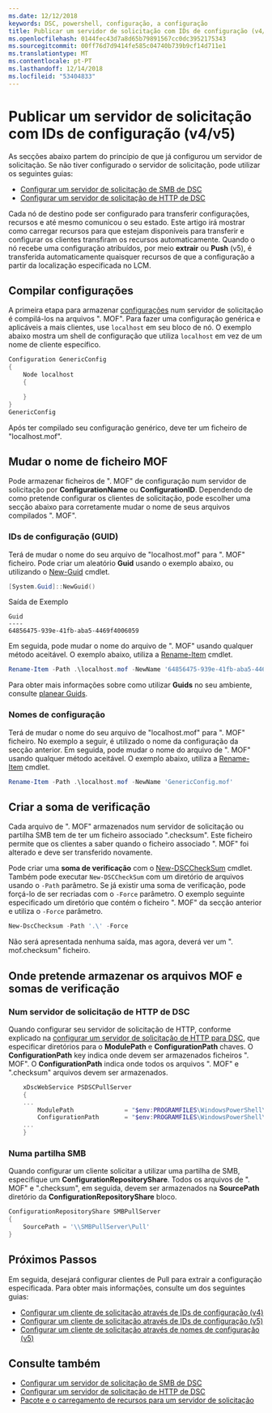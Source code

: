 ```yaml
---
ms.date: 12/12/2018
keywords: DSC, powershell, configuração, a configuração
title: Publicar um servidor de solicitação com IDs de configuração (v4/v5)
ms.openlocfilehash: 0144fec43d7a8d65b79891567cc0dc3952175343
ms.sourcegitcommit: 00ff76d7d9414fe585c04740b739b9cf14d711e1
ms.translationtype: MT
ms.contentlocale: pt-PT
ms.lasthandoff: 12/14/2018
ms.locfileid: "53404833"
---
```

# <a name="publish-to-a-pull-server-using-configuration-ids-v4v5"></a>Publicar um servidor de solicitação com IDs de configuração (v4/v5)

As secções abaixo partem do princípio de que já configurou um servidor de solicitação. Se não tiver configurado o servidor de solicitação, pode utilizar os seguintes guias:

- [Configurar um servidor de solicitação de SMB de DSC](pullServerSmb.md)
- [Configurar um servidor de solicitação de HTTP de DSC](pullServer.md)

Cada nó de destino pode ser configurado para transferir configurações, recursos e até mesmo comunicou o seu estado. Este artigo irá mostrar como carregar recursos para que estejam disponíveis para transferir e configurar os clientes transfiram os recursos automaticamente. Quando o nó recebe uma configuração atribuídos, por meio **extrair** ou **Push** (v5), é transferida automaticamente quaisquer recursos de que a configuração a partir da localização especificada no LCM.

## <a name="compile-configurations"></a>Compilar configurações

A primeira etapa para armazenar [configurações](../configurations/configurations.md) num servidor de solicitação é compilá-los na arquivos ". MOF". Para fazer uma configuração genérica e aplicáveis a mais clientes, use `localhost` em seu bloco de nó. O exemplo abaixo mostra um shell de configuração que utiliza `localhost` em vez de um nome de cliente específico.

```powershell
Configuration GenericConfig
{
    Node localhost
    {

    }
}
GenericConfig
```

Após ter compilado seu configuração genérico, deve ter um ficheiro de "localhost.mof".

## <a name="renaming-the-mof-file"></a>Mudar o nome de ficheiro MOF

Pode armazenar ficheiros de ". MOF" de configuração num servidor de solicitação por **ConfigurationName** ou **ConfigurationID**. Dependendo de como pretende configurar os clientes de solicitação, pode escolher uma secção abaixo para corretamente mudar o nome de seus arquivos compilados ". MOF".

### <a name="configuration-ids-guid"></a>IDs de configuração (GUID)

Terá de mudar o nome do seu arquivo de "localhost.mof" para "<GUID>. MOF" ficheiro. Pode criar um aleatório **Guid** usando o exemplo abaixo, ou utilizando o [New-Guid](/powershell/module/microsoft.powershell.utility/new-guid) cmdlet.

```powershell
[System.Guid]::NewGuid()
```

Saída de Exemplo

```output
Guid
----
64856475-939e-41fb-aba5-4469f4006059
```

Em seguida, pode mudar o nome do arquivo de ". MOF" usando qualquer método aceitável. O exemplo abaixo, utiliza a [Rename-Item](/powershell/module/microsoft.powershell.management/rename-item) cmdlet.

```powershell
Rename-Item -Path .\localhost.mof -NewName '64856475-939e-41fb-aba5-4469f4006059.mof'
```

Para obter mais informações sobre como utilizar **Guids** no seu ambiente, consulte [planear Guids](/powershell/dsc/secureserver#guids).

### <a name="configuration-names"></a>Nomes de configuração

Terá de mudar o nome do seu arquivo de "localhost.mof" para "<Configuration Name>. MOF" ficheiro. No exemplo a seguir, é utilizado o nome da configuração da secção anterior. Em seguida, pode mudar o nome do arquivo de ". MOF" usando qualquer método aceitável. O exemplo abaixo, utiliza a [Rename-Item](/powershell/module/microsoft.powershell.management/rename-item) cmdlet.

```powershell
Rename-Item -Path .\localhost.mof -NewName 'GenericConfig.mof'
```

## <a name="create-the-checksum"></a>Criar a soma de verificação

Cada arquivo de ". MOF" armazenados num servidor de solicitação ou partilha SMB tem de ter um ficheiro associado ".checksum". Este ficheiro permite que os clientes a saber quando o ficheiro associado ". MOF" foi alterado e deve ser transferido novamente.

Pode criar uma **soma de verificação** com o [New-DSCCheckSum](/powershell/module/psdesiredstateconfiguration/new-dscchecksum) cmdlet. Também pode executar `New-DSCCheckSum` com um diretório de arquivos usando o `-Path` parâmetro. Se já existir uma soma de verificação, pode forçá-lo de ser recriadas com o `-Force` parâmetro. O exemplo seguinte especificado um diretório que contém o ficheiro ". MOF" da secção anterior e utiliza o `-Force` parâmetro.

```powershell
New-DscChecksum -Path '.\' -Force
```

Não será apresentada nenhuma saída, mas agora, deverá ver um "<GUID or Configuration Name>. mof.checksum" ficheiro.

## <a name="where-to-store-mof-files-and-checksums"></a>Onde pretende armazenar os arquivos MOF e somas de verificação

### <a name="on-a-dsc-http-pull-server"></a>Num servidor de solicitação de HTTP de DSC

Quando configurar seu servidor de solicitação de HTTP, conforme explicado na [configurar um servidor de solicitação de HTTP para DSC](pullServer.md), que especificar diretórios para o **ModulePath** e **ConfigurationPath** chaves. O **ConfigurationPath** key indica onde devem ser armazenados ficheiros ". MOF". O **ConfigurationPath** indica onde todos os arquivos ". MOF" e ".checksum" arquivos devem ser armazenados.

```powershell
    xDscWebService PSDSCPullServer
    {
    ...
        ModulePath              = "$env:PROGRAMFILES\WindowsPowerShell\DscService\Modules"
        ConfigurationPath       = "$env:PROGRAMFILES\WindowsPowerShell\DscService\Configuration"
    ...
    }

```

### <a name="on-an-smb-share"></a>Numa partilha SMB

Quando configurar um cliente solicitar a utilizar uma partilha de SMB, especifique um **ConfigurationRepositoryShare**. Todos os arquivos de ". MOF" e ".checksum", em seguida, devem ser armazenados na **SourcePath** diretório da **ConfigurationRepositoryShare** bloco.

```powershell
ConfigurationRepositoryShare SMBPullServer
{
    SourcePath = '\\SMBPullServer\Pull'
}
```

## <a name="next-steps"></a>Próximos Passos

Em seguida, desejará configurar clientes de Pull para extrair a configuração especificada. Para obter mais informações, consulte um dos seguintes guias:

- [Configurar um cliente de solicitação através de IDs de configuração (v4)](pullClientConfigId4.md)
- [Configurar um cliente de solicitação através de IDs de configuração (v5)](pullClientConfigId.md)
- [Configurar um cliente de solicitação através de nomes de configuração (v5)](pullClientConfigNames.md)

## <a name="see-also"></a>Consulte também

- [Configurar um servidor de solicitação de SMB de DSC](pullServerSmb.md)
- [Configurar um servidor de solicitação de HTTP de DSC](pullServer.md)
- [Pacote e o carregamento de recursos para um servidor de solicitação](package-upload-resources.md)
